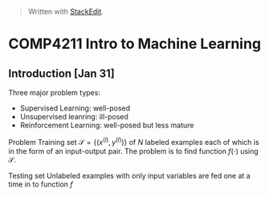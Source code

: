


> Written with [StackEdit](https://stackedit.io/).
# COMP4211 Intro to Machine Learning

## Introduction [Jan 31]

Three major problem types:
- Supervised Learning: well-posed
- Unsupervised leanring: ill-posed
- Reinforcement Learning: well-posed but less mature

Problem
Training set $\mathcal{S} = \{(x^{(l)}, y^{(l)})\}$ of $N$ labeled examples each of which is in the form of an input-output pair. The problem is to find function $f(\cdot)$ using $\mathcal{S}$. 

Testing set Unlabeled examples with only input variables are fed one at a time in to function $f$ 


<!--stackedit_data:
eyJoaXN0b3J5IjpbNTg3Nzc3MjQ5XX0=
-->